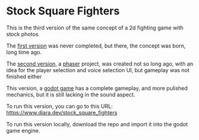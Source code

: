 # Stock Square Fighters

This is the third version of the same concept of a 2d fighting game with stock photos

The [first version](https://github.com/juandjara/stock-square-fighters) was never completed, but there, the concept was born, long time ago.

The [second version](https://github.com/juandjara/stock-square-fighters-2), a [phaser](https://phaser.io) project, was created not so long ago, with an idea for the player selection and voice selection UI, but gameplay was not finished either

This version, a [godot game](https://godotengine.org/) has a complete gameplay, and more pulished mechanics, but it is still lacking in the sound aspect.

To run this version, you can go to this URL: https://www.djara.dev/stock_square_fighters

To run this version locally, download the repo and import it into the godot game engine.
